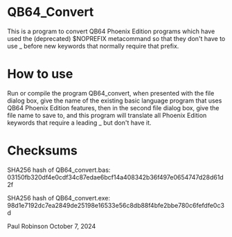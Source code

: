 # QB64_Convert
This is a program to convert QB64 Phoenix Edition programs which have used the (deprecated) $NOPREFIX metacommand so that they don't have to use _ before new keywords that normally require that prefix.

# How to use
Run or compile the program QB64_convert, when presented with the file dialog box, give the name of the existing basic language program that uses QB64 Phoenix Edition features, then in the second file dialog box, give the file name to save to, and this program will translate all Phoenix Edition keywords that require a leading _ but don't have it.

# Checksums
SHA256 hash of QB64_convert.bas:
03150fb320df4e0cdf34c87edae6bcf14a408342b36f497e0654747d28d61d2f

SHA256 hash of QB64_convert.exe:
98d1e7192dc7ea2849de25198e16533e56c8db88f4bfe2bbe780c6fefdfe0c3d


Paul Robinson
October 7, 2024
